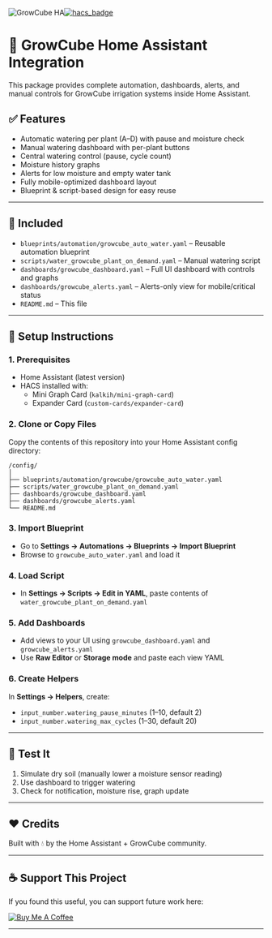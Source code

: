 ![GrowCube HA](https://img.shields.io/badge/GrowCube-Automated-green?style=flat-square&logo=home-assistant)[![hacs_badge](https://img.shields.io/badge/HACS-Custom-orange.svg?style=flat-square)](https://hacs.xyz)

# 🌱 GrowCube Home Assistant Integration

This package provides complete automation, dashboards, alerts, and manual controls for GrowCube irrigation systems inside Home Assistant.

## ✅ Features
- Automatic watering per plant (A–D) with pause and moisture check
- Manual watering dashboard with per-plant buttons
- Central watering control (pause, cycle count)
- Moisture history graphs
- Alerts for low moisture and empty water tank
- Fully mobile-optimized dashboard layout
- Blueprint & script-based design for easy reuse

---

## 📁 Included

- `blueprints/automation/growcube_auto_water.yaml` – Reusable automation blueprint
- `scripts/water_growcube_plant_on_demand.yaml` – Manual watering script
- `dashboards/growcube_dashboard.yaml` – Full UI dashboard with controls and graphs
- `dashboards/growcube_alerts.yaml` – Alerts-only view for mobile/critical status
- `README.md` – This file

---

## 🔧 Setup Instructions

### 1. Prerequisites

- Home Assistant (latest version)
- HACS installed with:
  - Mini Graph Card (`kalkih/mini-graph-card`)
  - Expander Card (`custom-cards/expander-card`)

### 2. Clone or Copy Files

Copy the contents of this repository into your Home Assistant config directory:

```
/config/
│
├── blueprints/automation/growcube/growcube_auto_water.yaml
├── scripts/water_growcube_plant_on_demand.yaml
├── dashboards/growcube_dashboard.yaml
├── dashboards/growcube_alerts.yaml
└── README.md
```

### 3. Import Blueprint

- Go to **Settings → Automations → Blueprints → Import Blueprint**
- Browse to `growcube_auto_water.yaml` and load it

### 4. Load Script

- In **Settings → Scripts → Edit in YAML**, paste contents of `water_growcube_plant_on_demand.yaml`

### 5. Add Dashboards

- Add views to your UI using `growcube_dashboard.yaml` and `growcube_alerts.yaml`
- Use **Raw Editor** or **Storage mode** and paste each view YAML

### 6. Create Helpers

In **Settings → Helpers**, create:

- `input_number.watering_pause_minutes` (1–10, default 2)
- `input_number.watering_max_cycles` (1–30, default 20)

---

## 🧪 Test It

1. Simulate dry soil (manually lower a moisture sensor reading)
2. Use dashboard to trigger watering
3. Check for notification, moisture rise, graph update

---

## ❤️ Credits

Built with 💧 by the Home Assistant + GrowCube community.

---

## ☕ Support This Project

If you found this useful, you can support future work here:

<a href="https://buymeacoffee.com/dstasiak" target="_blank">
  <img src="https://img.shields.io/badge/Buy%20me%20a%20coffee-%23FFDD00.svg?style=for-the-badge&logo=buy-me-a-coffee&logoColor=black" alt="Buy Me A Coffee">
</a>

---
